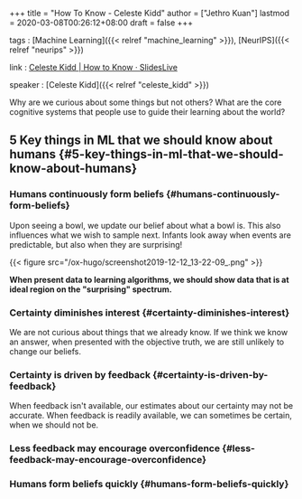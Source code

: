 +++
title = "How To Know - Celeste Kidd"
author = ["Jethro Kuan"]
lastmod = 2020-03-08T00:26:12+08:00
draft = false
+++

tags
: [Machine Learning]({{< relref "machine_learning" >}}), [NeurIPS]({{< relref "neurips" >}})

link
: [Celeste Kidd | How to Know · SlidesLive](https://slideslive.com/38921495/how-to-know)

speaker
: [Celeste Kidd]({{< relref "celeste_kidd" >}})

Why are we curious about some things but not others? What are the core
cognitive systems that people use to guide their learning about the
world?


## 5 Key things in ML that we should know about humans {#5-key-things-in-ml-that-we-should-know-about-humans}


### Humans continuously form beliefs {#humans-continuously-form-beliefs}

Upon seeing a bowl, we update our belief about what a bowl is. This
also influences what we wish to sample next. Infants look away when
events are predictable, but also when they are surprising!

{{< figure src="/ox-hugo/screenshot2019-12-12_13-22-09_.png" >}}

**When present data to learning algorithms, we should show data that is
at ideal region on the "surprising" spectrum.**


### Certainty diminishes interest {#certainty-diminishes-interest}

We are not curious about things that we already know. If we think we
know an answer, when presented with the objective truth, we are still
unlikely to change our beliefs.


### Certainty is driven by feedback {#certainty-is-driven-by-feedback}

When feedback isn't available, our estimates about our certainty may
not be accurate. When feedback is readily available, we can sometimes
be certain, when we should not be.


### Less feedback may encourage overconfidence {#less-feedback-may-encourage-overconfidence}


### Humans form beliefs quickly {#humans-form-beliefs-quickly}
